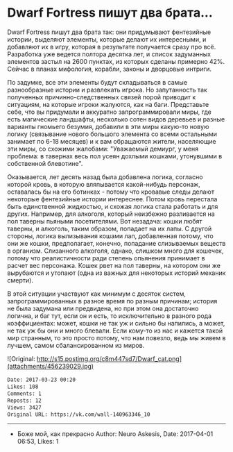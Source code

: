 # Dwarf Fortress пишут два брата...

Dwarf Fortress пишут два брата так: они придумывают фентезийные истории, выделяют элементы, которые делают их интересными, и добавляют их в игру, которая в результате получается сразу про всё. Разработка уже ведется полтора десятка лет, и список задуманных элементов застыл на 2600 пунктах, из которых сделаны примерно 42%. Сейчас в планах мифология, корабли, законы и дворцовые интриги. 

По задумке, все эти элементы будут складываться в самые разнообразные истории и развлекать игрока. Но запутанность так полученных причинно-следственных связей порой приводит к ситуациям, на которые игроки жалуются, как на баги. Представьте себе, что вы придумали и аккуратно запрограммировали миры, где есть магические ландшафты, несколько сотен видов деревьев и разные варианты гномьего безумия, добавили в эти миры какую-то новую логику (связывание нового большого элемента со всеми остальными занимает по 6-18 месяцев) и к вам обращаются жители, населяющие эти миры, со схожими жалобами: "Уважаемый демиург, у меня проблема: в тавернах весь пол усеян дохлыми кошками, утонувшими в собственной блевотине".

Оказывается, лет десять назад была добавлена логика, согласно которой кровь, в которую вляпывается какой-нибудь персонаж, оставалась бы на его ботинках - потому что кровавые следы делают некоторые фентезийные истории интереснее. Потом кровь перестала быть единственной жидкостью, и схожая логика стала работать и для других. Например, для алкоголя, который неизбежно разливается на пол таверны пьяными посетителями. Вот незадача: кошки любят таверны, и алкоголь, таким образом, попадает на их лапы. С другой стороны, логика вылизывания кошами лап, добавленная потому, что они же кошки, предполагает, конечно, попадание слизываемых веществ в организм. Слизанного алкоголя, однако, слишком много для кошечек, потому что реалистичности ради степень опьянения принимает в расчет вес персонажа. Кошек рвет на пол таверны, на котором они же вырубаются и утопают (одна из важных для некоторых историй механик смерти).

В этой ситуации участвуют как минимум с десяток систем, запрограммированных в разное время по разным причинам; история не была задумана или предвидена, но при этом она достаточно логична, и баг тут, если он и есть, то исключительно в разного рода коэффициентах: может, кошки не так уж и сильно бы напились, а может, не так уж бы они и много блевали. Если кому-то из нас и кажется такой мир странным, то это просто потому, что нам повезло, ведь мы живем в лучшем, самом сбалансированном из миров.

![Original: http://s15.postimg.org/c8m447sd7/Dwarf_cat.png](attachments/456239029.jpg)

    Date: 2017-03-23 00:20
    Likes: 108
    Comments: 1
    Reposts: 12
    Views: 3427
    Original URL: https://vk.com/wall-140963346_10



--------------------

  * Боже мой, как прекрасно
    Author: Neuro Askesis, Date: 2017-04-01 06:53, Likes: 1


